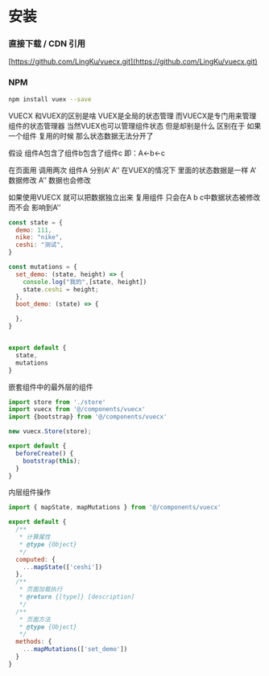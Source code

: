 # 安装

### 直接下载 / CDN 引用

[https://github.com/LingKu/vuecx.git](https://github.com/LingKu/vuecx.git)


### NPM

``` bash
npm install vuex --save
```

VUECX 和VUEX的区别是啥 VUEX是全局的状态管理 而VUECX是专门用来管理组件的状态管理器 当然VUEX也可以管理组件状态 但是却别是什么 
区别在于 如果一个组件 复用的时候 那么状态数据无法分开了 

假设 组件A包含了组件b包含了组件c 即：A<-b<-c

在页面用 调用两次 组件A 分别A’ A‘’  在VUEX的情况下 里面的状态数据是一样 A‘ 数据修改 A’‘ 数据也会修改

如果使用VUECX 就可以把数据独立出来 复用组件 只会在A b c中数据状态被修改 而不会 影响到A’‘


``` js
const state = {
  demo: 111,
  nike: "nike",
  ceshi: "测试",
}

const mutations = {
  set_demo: (state, height) => {
    console.log("我的",[state, height])
    state.ceshi = height;
  },
  boot_demo: (state) => {

  },
}


export default {
  state,
  mutations
}
```
嵌套组件中的最外层的组件

``` js
import store from './store'
import vuecx from '@/components/vuecx'
import {bootstrap} from '@/components/vuecx'

new vuecx.Store(store);

export default {
  beforeCreate() {
    bootstrap(this);
  }
}
```
内层组件操作


``` js
import { mapState, mapMutations } from '@/components/vuecx'

export default {
  /**
   * 计算属性
   * @type {Object}
   */
  computed: {
    ...mapState(['ceshi'])
  },
  /**
   * 页面加载执行
   * @return {[type]} [description]
   */
  /**
   * 页面方法
   * @type {Object}
   */
  methods: {
    ...mapMutations(['set_demo'])
  }
}
```
